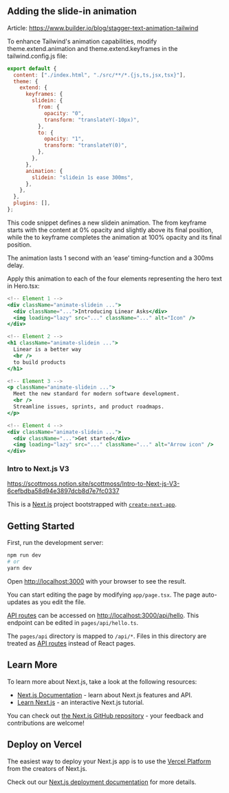 ## Adding the slide-in animation

Article: https://www.builder.io/blog/stagger-text-animation-tailwind

To enhance Tailwind's animation capabilities, 
modify theme.extend.animation and theme.extend.keyframes in the tailwind.config.js file:

```js
export default {
  content: ["./index.html", "./src/**/*.{js,ts,jsx,tsx}"],
  theme: {
    extend: {
      keyframes: {
        slidein: {
          from: {
            opacity: "0",
            transform: "translateY(-10px)",
          },
          to: {
            opacity: "1",
            transform: "translateY(0)",
          },
        },
      },
      animation: {
        slidein: "slidein 1s ease 300ms",
      },
    },
  },
  plugins: [],
};

```
This code snippet defines a new slidein animation. The from keyframe starts with the content at 0% opacity and slightly above its final position, while the to keyframe completes the animation at 100% opacity and its final position.

The animation lasts 1 second with an ‘ease’ timing-function and a 300ms delay.

Apply this animation to each of the four elements representing the hero text in Hero.tsx:

```jsx
<!-- Element 1 -->
<div className="animate-slidein ...">
  <div className="...">Introducing Linear Asks</div>
  <img loading="lazy" src="..." className="..." alt="Icon" />
</div>

<!-- Element 2 -->
<h1 className="animate-slidein ...">
  Linear is a better way
  <br />
  to build products
</h1>

<!-- Element 3 -->
<p className="animate-slidein ...">
  Meet the new standard for modern software development.
  <br />
  Streamline issues, sprints, and product roadmaps.
</p>

<!-- Element 4 -->
<div className="animate-slidein ...">
  <div className="...">Get started</div>
  <img loading="lazy" src="..." className="..." alt="Arrow icon" />
</div>
```

### Intro to Next.js V3

https://scottmoss.notion.site/scottmoss/Intro-to-Next-js-V3-6cefbdba58d94e3897dcb8d7e7fc0337

This is a [Next.js](https://nextjs.org/) project bootstrapped with [`create-next-app`](https://github.com/vercel/next.js/tree/canary/packages/create-next-app).

## Getting Started

First, run the development server:

```bash
npm run dev
# or
yarn dev
```

Open [http://localhost:3000](http://localhost:3000) with your browser to see the result.

You can start editing the page by modifying `app/page.tsx`. The page auto-updates as you edit the file.

[API routes](https://nextjs.org/docs/api-routes/introduction) can be accessed on [http://localhost:3000/api/hello](http://localhost:3000/api/hello). This endpoint can be edited in `pages/api/hello.ts`.

The `pages/api` directory is mapped to `/api/*`. Files in this directory are treated as [API routes](https://nextjs.org/docs/api-routes/introduction) instead of React pages.

## Learn More

To learn more about Next.js, take a look at the following resources:

- [Next.js Documentation](https://nextjs.org/docs) - learn about Next.js features and API.
- [Learn Next.js](https://nextjs.org/learn) - an interactive Next.js tutorial.

You can check out [the Next.js GitHub repository](https://github.com/vercel/next.js/) - your feedback and contributions are welcome!

## Deploy on Vercel

The easiest way to deploy your Next.js app is to use the [Vercel Platform](https://vercel.com/new?utm_medium=default-template&filter=next.js&utm_source=create-next-app&utm_campaign=create-next-app-readme) from the creators of Next.js.

Check out our [Next.js deployment documentation](https://nextjs.org/docs/deployment) for more details.
